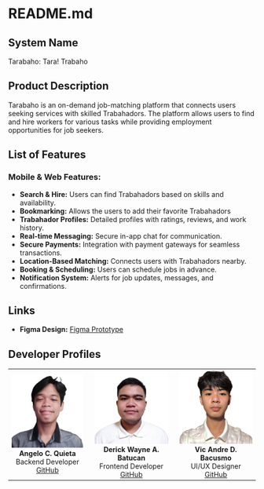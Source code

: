 # README.md

## System Name
Tarabaho: Tara! Trabaho

## Product Description
Tarabaho is an on-demand job-matching platform that connects users seeking services with skilled Trabahadors. The platform allows users to find and hire workers for various tasks while providing employment opportunities for job seekers.

## List of Features
### Mobile & Web Features:
- **Search & Hire:** Users can find Trabahadors based on skills and availability.
- **Bookmarking:** Allows the users to add their favorite Trabahadors
- **Trabahador Profiles:** Detailed profiles with ratings, reviews, and work history.
- **Real-time Messaging:** Secure in-app chat for communication.
- **Secure Payments:** Integration with payment gateways for seamless transactions.
- **Location-Based Matching:** Connects users with Trabahadors nearby.
- **Booking & Scheduling:** Users can schedule jobs in advance.
- **Notification System:** Alerts for job updates, messages, and confirmations.

## Links
- **Figma Design:** [Figma Prototype](https://www.figma.com/design/t7sT86vAsmKiS64jiRoaW8/Untitled?node-id=0-1&t=dDjY4RlPTyR1ONwd-1)

## Developer Profiles
<table align="center"> <tr> <td align="center"> <img src="images/angelo.png" width="150" height="150"><br> <strong>Angelo C. Quieta</strong><br> Backend Developer<br> <a href="https://github.com/lowki0212">GitHub</a> </td> <td align="center"> <img src="images/derick.png" width="150" height="150"><br> <strong>Derick Wayne A. Batucan</strong><br> Frontend Developer<br> <a href="https://github.com/biodio332">GitHub</a> </td> <td align="center"> <img src="images/andre.jpg" width="150" height="150"><br> <strong>Vic Andre D. Bacusmo</strong><br> UI/UX Designer<br> <a href="https://github.com/AndreBacusmo">GitHub</a> </td> </tr> </table>
